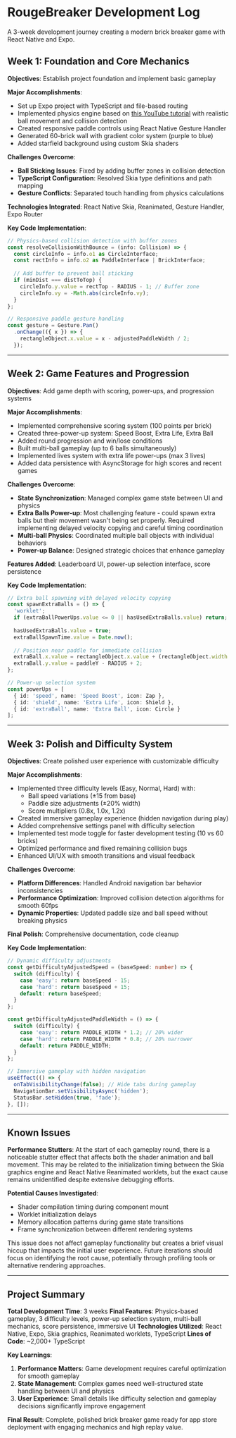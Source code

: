 # RougeBreaker Development Log

A 3-week development journey creating a modern brick breaker game with React Native and Expo.

## Week 1: Foundation and Core Mechanics

**Objectives**: Establish project foundation and implement basic gameplay

**Major Accomplishments**:
- Set up Expo project with TypeScript and file-based routing
- Implemented physics engine based on [this YouTube tutorial](https://www.youtube.com/watch?v=Af2-OT9mE14&t=1203s) with realistic ball movement and collision detection
- Created responsive paddle controls using React Native Gesture Handler
- Generated 60-brick wall with gradient color system (purple to blue)
- Added starfield background using custom Skia shaders

**Challenges Overcome**:
- **Ball Sticking Issues**: Fixed by adding buffer zones in collision detection
- **TypeScript Configuration**: Resolved Skia type definitions and path mapping
- **Gesture Conflicts**: Separated touch handling from physics calculations

**Technologies Integrated**: React Native Skia, Reanimated, Gesture Handler, Expo Router

**Key Code Implementation**:
```typescript
// Physics-based collision detection with buffer zones
const resolveCollisionWithBounce = (info: Collision) => {
  const circleInfo = info.o1 as CircleInterface;
  const rectInfo = info.o2 as PaddleInterface | BrickInterface;
  
  // Add buffer to prevent ball sticking
  if (minDist === distToTop) {
    circleInfo.y.value = rectTop - RADIUS - 1; // Buffer zone
    circleInfo.vy = -Math.abs(circleInfo.vy);
  }
};

// Responsive paddle gesture handling
const gesture = Gesture.Pan()
  .onChange(({ x }) => {
    rectangleObject.x.value = x - adjustedPaddleWidth / 2;
  });
```

---

## Week 2: Game Features and Progression

**Objectives**: Add game depth with scoring, power-ups, and progression systems

**Major Accomplishments**:
- Implemented comprehensive scoring system (100 points per brick)
- Created three-power-up system: Speed Boost, Extra Life, Extra Ball
- Added round progression and win/lose conditions
- Built multi-ball gameplay (up to 6 balls simultaneously)
- Implemented lives system with extra life power-ups (max 3 lives)
- Added data persistence with AsyncStorage for high scores and recent games

**Challenges Overcome**:
- **State Synchronization**: Managed complex game state between UI and physics
- **Extra Balls Power-up**: Most challenging feature - could spawn extra balls but their movement wasn't being set properly. Required implementing delayed velocity copying and careful timing coordination
- **Multi-ball Physics**: Coordinated multiple ball objects with individual behaviors
- **Power-up Balance**: Designed strategic choices that enhance gameplay

**Features Added**: Leaderboard UI, power-up selection interface, score persistence

**Key Code Implementation**:
```typescript
// Extra ball spawning with delayed velocity copying
const spawnExtraBalls = () => {
  'worklet';
  if (extraBallPowerUps.value <= 0 || hasUsedExtraBalls.value) return;
  
  hasUsedExtraBalls.value = true;
  extraBallSpawnTime.value = Date.now();
  
  // Position near paddle for immediate collision
  extraBall.x.value = rectangleObject.x.value + (rectangleObject.width / 2);
  extraBall.y.value = paddleY - RADIUS + 2;
};

// Power-up selection system
const powerUps = [
  { id: 'speed', name: 'Speed Boost', icon: Zap },
  { id: 'shield', name: 'Extra Life', icon: Shield },
  { id: 'extraBall', name: 'Extra Ball', icon: Circle }
];
```

---

## Week 3: Polish and Difficulty System

**Objectives**: Create polished user experience with customizable difficulty

**Major Accomplishments**:
- Implemented three difficulty levels (Easy, Normal, Hard) with:
  - Ball speed variations (±15 from base)
  - Paddle size adjustments (±20% width)
  - Score multipliers (0.8x, 1.0x, 1.2x)
- Created immersive gameplay experience (hidden navigation during play)
- Added comprehensive settings panel with difficulty selection
- Implemented test mode toggle for faster development testing (10 vs 60 bricks)
- Optimized performance and fixed remaining collision bugs
- Enhanced UI/UX with smooth transitions and visual feedback

**Challenges Overcome**:
- **Platform Differences**: Handled Android navigation bar behavior inconsistencies
- **Performance Optimization**: Improved collision detection algorithms for smooth 60fps
- **Dynamic Properties**: Updated paddle size and ball speed without breaking physics

**Final Polish**: Comprehensive documentation, code cleanup

**Key Code Implementation**:
```typescript
// Dynamic difficulty adjustments
const getDifficultyAdjustedSpeed = (baseSpeed: number) => {
  switch (difficulty) {
    case 'easy': return baseSpeed - 15;
    case 'hard': return baseSpeed + 15;
    default: return baseSpeed;
  }
};

const getDifficultyAdjustedPaddleWidth = () => {
  switch (difficulty) {
    case 'easy': return PADDLE_WIDTH * 1.2; // 20% wider
    case 'hard': return PADDLE_WIDTH * 0.8; // 20% narrower
    default: return PADDLE_WIDTH;
  }
};

// Immersive gameplay with hidden navigation
useEffect(() => {
  onTabVisibilityChange(false); // Hide tabs during gameplay
  NavigationBar.setVisibilityAsync('hidden');
  StatusBar.setHidden(true, 'fade');
}, []);
```

---

## Known Issues

**Performance Stutters**: At the start of each gameplay round, there is a noticeable stutter effect that affects both the shader animation and ball movement. This may be related to the initialization timing between the Skia graphics engine and React Native Reanimated worklets, but the exact cause remains unidentified despite extensive debugging efforts.

**Potential Causes Investigated**:
- Shader compilation timing during component mount
- Worklet initialization delays
- Memory allocation patterns during game state transitions
- Frame synchronization between different rendering systems

This issue does not affect gameplay functionality but creates a brief visual hiccup that impacts the initial user experience. Future iterations should focus on identifying the root cause, potentially through profiling tools or alternative rendering approaches.

---

## Project Summary

**Total Development Time**: 3 weeks
**Final Features**: Physics-based gameplay, 3 difficulty levels, power-up selection system, multi-ball mechanics, score persistence, immersive UI
**Technologies Utilized**: React Native, Expo, Skia graphics, Reanimated worklets, TypeScript
**Lines of Code**: ~2,000+ TypeScript

**Key Learnings**:
1. **Performance Matters**: Game development requires careful optimization for smooth gameplay
2. **State Management**: Complex games need well-structured state handling between UI and physics
3. **User Experience**: Small details like difficulty selection and gameplay decisions significantly improve engagement

**Final Result**: Complete, polished brick breaker game ready for app store deployment with engaging mechanics and high replay value.